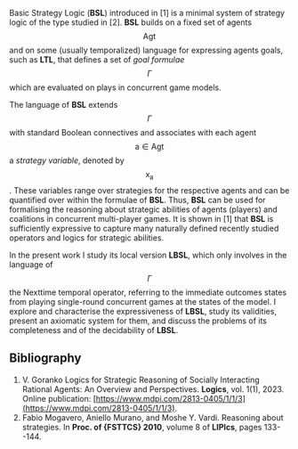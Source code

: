 




 Basic Strategy Logic (**BSL**) introduced in [1] is a minimal system of strategy logic of the type studied in [2]. **BSL**  builds on 
 a fixed set of agents $$\mathsf{Agt}$$  and on some (usually temporalized) language for expressing agents goals, such as **LTL**,  that defines a set of _goal formulae_ $$\Gamma$$ which are evaluated on plays in concurrent game models. 

The language of **BSL** extends $$\Gamma$$ with standard Boolean connectives and associates with each agent $$\mathsf{a} \in \mathsf{Agt}$$  a _strategy variable_, denoted by $$\mathsf{x}_{\mathsf{a}}$$. These variables range over strategies for the respective agents and can be quantified over within the formulae of **BSL**. 
Thus, **BSL** can be used for formalising the reasoning about strategic abilities of agents (players) and coalitions in concurrent multi-player games. It is shown in  [1] that **BSL** is sufficiently expressive to capture many naturally defined recently studied operators and logics for strategic abilities. 

In the present work I study its local version **LBSL**, which only involves in the language of $$\Gamma$$ the Nexttime temporal operator, referring to the immediate outcomes states from playing single-round concurrent games at the states of the model. I explore and characterise the expressiveness of  **LBSL**, study its validities, present an axiomatic system for them, and discuss the problems of its completeness and of the decidability of **LBSL**.  

## Bibliography









1. V. Goranko  Logics for Strategic Reasoning of Socially Interacting Rational Agents: An Overview and Perspectives.  **Logics**, vol. 1(1), 2023.    Online publication:  [https://www.mdpi.com/2813-0405/1/1/3](https://www.mdpi.com/2813-0405/1/1/3).
2. Fabio Mogavero, Aniello Murano, and Moshe Y. Vardi. Reasoning about strategies. In **Proc. of {FSTTCS} 2010**, volume 8 of **LIPIcs**, pages  133--144. 





